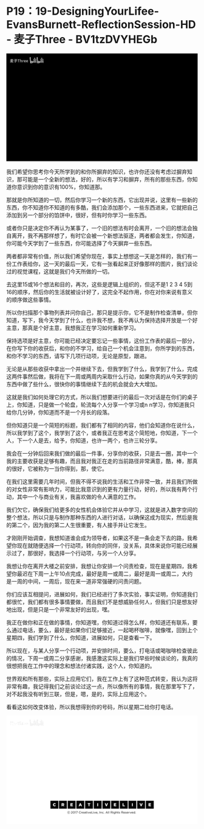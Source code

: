 # P19：19-DesigningYourLifee-EvansBurnett-ReflectionSession-HD - 麦子Three - BV1tzDVYHEGb

![](img/68a030ba2c36cf6aa940a7f571edf566_0.png)

我们希望你思考你今天所学到的和你所摒弃的知识，也许你还没有考虑过摒弃知识，那可能是一个全新的想法，好的，所以有学习和摒弃，所有的那些东西，你知道你意识到你的意识有100%，你知道那。

那就是你所知道的一切，然后你学习一个新的东西，它出现并说，这里有一些新的东西，你不知道你不知道的有多酷，我们会添加那个，一些东西进来，它就把自己添加到另一个部分的馅饼中，很好，但有时你学习一些东西。

或者你只是决定你不再认为某事了，一个旧的想法有时会离开，一个旧的想法会独自离开，我不再那样想了，有时它会被一个新想法驱逐，两者都会发生，你知道，你可能今天学到了一些东西，你可能选择了今天摒弃一些东西。

两者都非常有价值，所以我们希望你现在，事实上想想这一天是怎样的，我们有一份工作表给你，这一天的最后一天，它有一张看起来正好像那样的图片，我们谈论过的视觉课程，这就是我们今天所做的一切。

去这里15或16个想法和目的，再次，这些是逻辑上组织的，但这不是1 2 3 4 5到16的顺序，然后你的生活就被设计好了，这完全不起作用，你在对你来说有意义的顺序做这些事情。

所以你扫描那个事物列表并问你自己，那只是提示你，它不是制作检查清单，但你知道，写下，我今天学到了什么，也许我不想，我不再认为保持选择开放是一个好主意，那真是个好主意，我想我正在学习如何重新学习。

保持选项是好主意，你可能已经决定要忘记一些事情，这份工作表的最后一部分，在你写下你的收获后，和你的不学习，给自己一个机会注意到，你所学到的东西，和你不学习的东西，请写下几项行动项，无论是原型，跟进。

无论是从那些收获中拿出一个并继续下去，但我学到了什么，我学到了什么，完成这两件事然后做，我将在下一周或两周内采取什么行动，如果你真的从今天学到的东西中做了些什么，很快你的事情继续下去的机会就会大大增加。

这就是我们如何处理它的方式，所以我们想要进行的最后一次对话是在你们的桌子上，你知道，只是做一个轮盘，轮流每个人分享一个学习或n n学习，你知道我只给你几分钟，你知道而不是一个月长的段落。

但你知道只是一个简短的标题，我们都有了相同的内容，他们会知道你在说什么，所以我学到了这个，我学到了这个，或者我正在思考这个简短地，你知道，下一个人，下一个人是去，给予，你知道，也许一两个，也许三轮分享。

我会在一分钟后回来我们做的最后一件事，分享你的收获，只是去一圈，其中一个我的主要收获是足够有趣，而且我对我正在走的当前路径非常满意，酷，棒，那真的很好，它被称为一当你得到，那，使它。

在我们这里需要几年时间，但我不得不说我的生活和工作非常一致，并且我们所做的对女性非常有影响力，可能比我意识到的更有力量行动，好的，所以我有两个行动，其中一个与商业有关，我喜欢做的令人满意的工作。

我们欠它，确保我们给更多的女性机会体验它并从中学习，这就是进入数字空间的整个想法，所以只是与制作那种东西的人进行对话，以确保这成为现实，然后是我的第二个，因为我的第二人生很重要，有人接手并让它发生。

才刚刚开始调查，我想知道谁会成为领导者，如果这不是一条会走下去的路，我希望你现在就随便选择一个行动项，转向你的同伴，没关系，具体来说你可能已经展示过了，那很好，我选择一个行动项，与另一个人分享。

我想让你在离开大楼之前安排，我想让你安排一个问责检查，现在是星期四，我希望你最迟在下周一上午10点完成，最好是周一或周二，最好是周一或周二，大约是一周的中间，一周后，现在来一道非常强硬的问责问题。

你们应该互相提问，进展如何，我们已经进行了多次实验，事实证明，你知道我们都很忙，我们都有很多事情要做，而且我们不是想威胁任何人，但我们只是想友好地出现，但是只是一个非常友好的出现，嘿。

我正在做你和正在做的事情，你知道嘿，你知道过得怎么样，你知道还有联系，要么通过电话，要么，最好是如果你们足够接近，一起喝杯咖啡，就像嘿，回到上个星期四，我们学到了什么，你知道，进展如何，只是查看一下。

所以现在，与某人分享一个行动项，并安排时间，要么，打电话或喝咖啡检查彼此的情况，下周一或周二分享感谢，我感激这实际上是我们早些时候谈论的，我真的很想把我在工作中的理念和想法付诸实践，这个人，你知道的。

世界观和所有那些，实际上应用它们，我在工作上有了这种范式转变，我认为这将非常有趣，我记得我们之前谈论过这一点，所以像所有的事情，我在那里写下了，对不起我没有听到三联，但是，嗯，是的，实际上应用这个。

看看这如何改变体验，所以我想得到你的号码，所以星期二给你打电话。

![](img/68a030ba2c36cf6aa940a7f571edf566_2.png)
